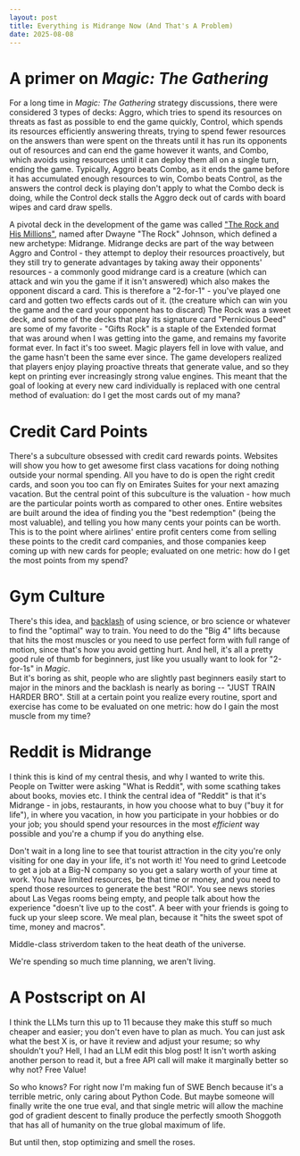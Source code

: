 ```yaml
---
layout: post
title: Everything is Midrange Now (And That's A Problem)
date: 2025-08-08
---
```


# A primer on _Magic: The Gathering_

For a long time in _Magic: The Gathering_ strategy discussions, there were considered 3 types of decks: Aggro, which tries to spend its resources on threats as fast as possible to end the game quickly, Control, which spends its resources efficiently answering threats, trying to spend fewer resources on the answers than were spent on the threats until it has run its opponents out of resources and can end the game however it wants, and Combo, which avoids using resources until it can deploy them all on a single turn, ending the game.
Typically, Aggro beats Combo, as it ends the game before it has accumulated enough resources to win, Combo beats Control, as the answers the control deck is playing don't apply to what the Combo deck is doing, while the Control deck stalls the Aggro deck out of cards with board wipes and card draw spells.

A pivotal deck in the development of the game was called ["The Rock and His Millions"](https://www.mtgnexus.com/articles/1104-deck-history-the-rock), named after Dwayne "The Rock" Johnson, which defined a new archetype: Midrange.
Midrange decks are part of the way between Aggro and Control - they attempt to deploy their resources proactively, but they still try to generate advantages by taking away their opponents' resources - a commonly good midrange card is a creature (which can attack and win you the game if it isn't answered) which also makes the opponent discard a card.
This is therefore a "2-for-1" - you've played one card and gotten two effects cards out of it. (the creature which can win you the game and the card your opponent has to discard)
The Rock was a sweet deck, and some of the decks that play its signature card "Pernicious Deed" are some of my favorite - "Gifts Rock" is a staple of the Extended format that was around when I was getting into the game, and remains my favorite format ever. 
In fact it's too sweet. 
Magic players fell in love with value, and the game hasn't been the same ever since.
The game developers realized that players enjoy playing proactive threats that generate value, and so they kept on printing ever increasingly strong value engines. 
This meant that the goal of looking at every new card individually is replaced with one central method of evaluation: do I get the most cards out of my mana? 

# Credit Card Points

There's a subculture obsessed with credit card rewards points.
Websites will show you how to get awesome first class vacations for doing nothing outside your normal spending.
All you have to do is open the right credit cards, and soon you too can fly on Emirates Suites for your next amazing vacation. 
But the central point of this subculture is the valuation - how much are the particular points worth as compared to other ones.
Entire websites are built around the idea of finding you the "best redemption" (being the most valuable), and telling you how many cents your points can be worth.
This is to the point where airlines' entire profit centers come from selling these points to the credit card companies, and those companies keep coming up with new cards for people; evaluated on one metric: how do I get the most points from my spend?

# Gym Culture

There's this idea, and [backlash](https://www.youtube.com/watch?v=8V1JYQa6Hus) of using science, or bro science or whatever to find the "optimal" way to train.
You need to do the "Big 4" lifts because that hits the most muscles or you need to use perfect form with full range of motion, since that's how you avoid getting hurt.
And hell, it's all a pretty good rule of thumb for beginners, just like you usually want to look for "2-for-1s" in _Magic_.  
But it's boring as shit, people who are slightly past beginners easily start to major in the minors and the backlash is nearly as boring -- "JUST TRAIN HARDER BRO".
Still at a certain point you realize every routine, sport and exercise has come to be evaluated on one metric: how do I gain the most muscle from my time?  

# Reddit is Midrange
I think this is kind of my central thesis, and why I wanted to write this. 
People on Twitter were asking "What is Reddit", with some scathing takes about books, movies etc.
I think the central idea of "Reddit" is that it's Midrange - in jobs, restaurants, in how you choose what to buy ("buy it for life"), in where you vacation, in how you participate in your hobbies or do your job; you should spend your resources in the most _efficient_ way possible and you're a chump if you do anything else.

Don't wait in a long line to see that tourist attraction in the city you're only visiting for one day in your life, it's not worth it!
You need to grind Leetcode to get a job at a Big-N company so you get a salary worth of your time at work.
You have limited resources, be that time or money, and you need to spend those resources to generate the best "ROI". 
You see news stories about Las Vegas rooms being empty, and people talk about how the experience "doesn't live up to the cost".
A beer with your friends is going to fuck up your sleep score.
We meal plan, because it "hits the sweet spot of time, money and macros".

Middle-class striverdom taken to the heat death of the universe.

We're spending so much time planning, we aren't living. 

# A Postscript on AI

I think the LLMs turn this up to 11 because they make this stuff so much cheaper and easier; you don't even have to plan as much. 
You can just ask what the best X is, or have it review and adjust your resume; so why shouldn't you?
Hell, I had an LLM edit this blog post! 
It isn't worth asking another person to read it, but a free API call will make it marginally better so why not? 
Free Value!

So who knows? 
For right now I'm making fun of SWE Bench because it's a terrible metric, only caring about Python Code.
But maybe someone will finally write the one true eval, and that single metric will allow the machine god of gradient descent to finally produce the perfectly smooth Shoggoth that has all of humanity on the true global maximum of life.

But until then, stop optimizing and smell the roses.
